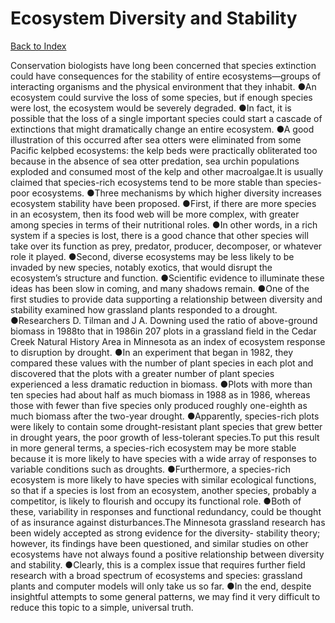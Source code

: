 # Ecosystem Diversity and Stability
[Back to Index](https://github.com/windows10010/tpoExtractor/blob/master/README.md)

Conservation biologists have long been concerned that species extinction could have consequences for the stability of entire ecosystems—groups of interacting organisms and the physical environment that they inhabit. ●An ecosystem could survive the loss of some species, but if enough species were lost, the ecosystem would be severely degraded. ●In fact, it is possible that the loss of a single important species could start a cascade of extinctions that might dramatically change an entire ecosystem. ●A good illustration of this occurred after sea otters were eliminated from some Pacific kelpbed ecosystems: the kelp beds were practically obliterated too because in the absence of sea otter predation, sea urchin populations exploded and consumed most of the kelp and other macroalgae.It is usually claimed that species-rich ecosystems tend to be more stable than species-poor ecosystems. ●Three mechanisms by which higher diversity increases ecosystem stability have been proposed. ●First, if there are more species in an ecosystem, then its food web will be more complex, with greater among species in terms of their nutritional roles. ●In other words, in a rich system if a species is lost, there is a good chance that other species will take over its function as prey, predator, producer, decomposer, or whatever role it played. ●Second, diverse ecosystems may be less likely to be invaded by new species, notably exotics, that would disrupt the ecosystem’s structure and function. ●Scientific evidence to illuminate these ideas has been slow in coming, and many shadows remain. ●One of the first studies to provide data supporting a relationship between diversity and stability examined how grassland plants responded to a drought. ●Researchers D. Tilman and J A. Downing used the ratio of above-ground biomass in 1988to that in 1986in 207 plots in a grassland field in the Cedar Creek Natural History Area in Minnesota as an index of ecosystem response to disruption by drought. ●In an experiment that began in 1982, they compared these values with the number of plant species in each plot and discovered that the plots with a greater number of plant species experienced a less dramatic reduction in biomass. ●Plots with more than ten species had about half as much biomass in 1988 as in 1986, whereas those with fewer than five species only produced roughly one-eighth as much biomass after the two-year drought. ●Apparently, species-rich plots were likely to contain some drought-resistant plant species that grew better in drought years, the poor growth of less-tolerant species.To put this result in more general terms, a species-rich ecosystem may be more stable because it is more likely to have species with a wide array of responses to variable conditions such as droughts. ●Furthermore, a species-rich ecosystem is more likely to have species with similar ecological functions, so that if a species is lost from an ecosystem, another species, probably a competitor, is likely to flourish and occupy its functional role. ●Both of these, variability in responses and functional redundancy, could be thought of as insurance against disturbances.The Minnesota grassland research has been widely accepted as strong evidence for the diversity- stability theory; however, its findings have been questioned, and similar studies on other ecosystems have not always found a positive relationship between diversity and stability. ●Clearly, this is a complex issue that requires further field research with a broad spectrum of ecosystems and species: grassland plants and computer models will only take us so far. ●In the end, despite insightful attempts to some general patterns, we may find it very difficult to reduce this topic to a simple, universal truth.